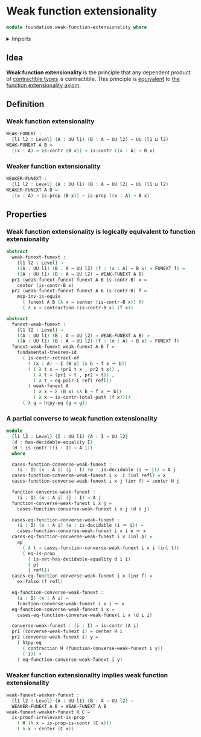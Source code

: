 # Weak function extensionality

```agda
module foundation.weak-function-extensionality where
```

<details><summary>Imports</summary>

```agda
open import foundation.action-on-identifications-functions
open import foundation.decidable-equality
open import foundation.decidable-types
open import foundation.dependent-pair-types
open import foundation.function-extensionality
open import foundation.fundamental-theorem-of-identity-types
open import foundation.universe-levels

open import foundation-core.contractible-types
open import foundation-core.coproduct-types
open import foundation-core.empty-types
open import foundation-core.equality-dependent-pair-types
open import foundation-core.equivalences
open import foundation-core.function-types
open import foundation-core.identity-types
open import foundation-core.propositions
```

</details>

## Idea

**Weak function extensionality** is the principle that any dependent product of
[contractible types](foundation-core.contractible-types.md) is contractible.
This principle is [equivalent](foundation-core.equivalences.md) to
[the function extensionality axiom](foundation-core.function-extensionality.md).

## Definition

### Weak function extensionality

```agda
WEAK-FUNEXT :
  {l1 l2 : Level} (A : UU l1) (B : A → UU l2) → UU (l1 ⊔ l2)
WEAK-FUNEXT A B =
  ((x : A) → is-contr (B x)) → is-contr ((x : A) → B x)
```

### Weaker function extensionality

```agda
WEAKER-FUNEXT :
  {l1 l2 : Level} (A : UU l1) (B : A → UU l2) → UU (l1 ⊔ l2)
WEAKER-FUNEXT A B =
  ((x : A) → is-prop (B x)) → is-prop ((x : A) → B x)
```

## Properties

### Weak function extensionality is logically equivalent to function extensionality

```agda
abstract
  weak-funext-funext :
    {l1 l2 : Level} →
    ((A : UU l1) (B : A → UU l2) (f : (x : A) → B x) → FUNEXT f) →
    ((A : UU l1) (B : A → UU l2) → WEAK-FUNEXT A B)
  pr1 (weak-funext-funext funext A B is-contr-B) x =
    center (is-contr-B x)
  pr2 (weak-funext-funext funext A B is-contr-B) f =
    map-inv-is-equiv
      ( funext A B (λ x → center (is-contr-B x)) f)
      ( λ x → contraction (is-contr-B x) (f x))

abstract
  funext-weak-funext :
    {l1 l2 : Level} →
    ((A : UU l1) (B : A → UU l2) → WEAK-FUNEXT A B) →
    ((A : UU l1) (B : A → UU l2) (f : (x : A) → B x) → FUNEXT f)
  funext-weak-funext weak-funext A B f =
    fundamental-theorem-id
      ( is-contr-retract-of
        ( (x : A) → Σ (B x) (λ b → f x ＝ b))
        ( ( λ t x → (pr1 t x , pr2 t x)) ,
          ( λ t → (pr1 ∘ t , pr2 ∘ t)) ,
          ( λ t → eq-pair-Σ refl refl))
        ( weak-funext A
          ( λ x → Σ (B x) (λ b → f x ＝ b))
          ( λ x → is-contr-total-path (f x))))
      ( λ g → htpy-eq {g = g})
```

### A partial converse to weak function extensionality

```agda
module _
  {l1 l2 : Level} {I : UU l1} {A : I → UU l2}
  (d : has-decidable-equality I)
  (H : is-contr ((i : I) → A i))
  where

  cases-function-converse-weak-funext :
    (i : I) (x : A i) (j : I) (e : is-decidable (i ＝ j)) → A j
  cases-function-converse-weak-funext i x .i (inl refl) = x
  cases-function-converse-weak-funext i x j (inr f) = center H j

  function-converse-weak-funext :
    (i : I) (x : A i) (j : I) → A j
  function-converse-weak-funext i x j =
    cases-function-converse-weak-funext i x j (d i j)

  cases-eq-function-converse-weak-funext :
    (i : I) (x : A i) (e : is-decidable (i ＝ i)) →
    cases-function-converse-weak-funext i x i e ＝ x
  cases-eq-function-converse-weak-funext i x (inl p) =
    ap
      ( λ t → cases-function-converse-weak-funext i x i (inl t))
      ( eq-is-prop
        ( is-set-has-decidable-equality d i i)
        { p}
        { refl})
  cases-eq-function-converse-weak-funext i x (inr f) =
    ex-falso (f refl)

  eq-function-converse-weak-funext :
    (i : I) (x : A i) →
    function-converse-weak-funext i x i ＝ x
  eq-function-converse-weak-funext i x =
    cases-eq-function-converse-weak-funext i x (d i i)

  converse-weak-funext : (i : I) → is-contr (A i)
  pr1 (converse-weak-funext i) = center H i
  pr2 (converse-weak-funext i) y =
    ( htpy-eq
      ( contraction H (function-converse-weak-funext i y))
      ( i)) ∙
    ( eq-function-converse-weak-funext i y)
```

### Weaker function extensionality implies weak function extensionality

```agda
weak-funext-weaker-funext :
  {l1 l2 : Level} {A : UU l1} {B : A → UU l2} →
  WEAKER-FUNEXT A B → WEAK-FUNEXT A B
weak-funext-weaker-funext H C =
  is-proof-irrelevant-is-prop
    ( H (λ x → is-prop-is-contr (C x)))
    ( λ x → center (C x))
```
